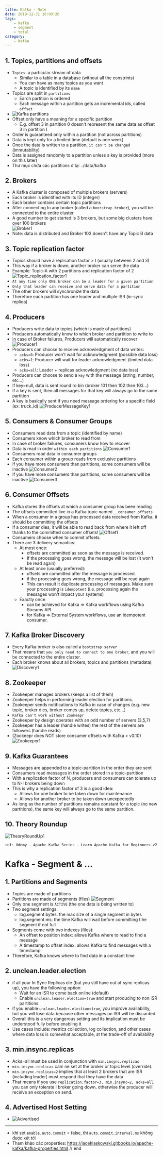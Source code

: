 ```yaml
---
title: Kafka - Note 
date: 2019-12-31 18:00:26
tags:
    - kafka
    - segment
    - total
category: 
    - kafka
---
```


## 1. Topics, partitions and offsets
- `Topics`: a particular stream of data
    - Similar to a table in a database (without all the constrints)
    - You can have as many topics as you want
    - A topic is identified by its `name`
- Topics are split in `partitions`
    - Earch partition is ordered
    - Each message within a partition gets an incremental ids, called `offset` 
- ![Kafka partitions](https://tungexplorer.s3.ap-southeast-1.amazonaws.com/kafka_note/topics_1.JPG)
- Offset only have a meaning for a specific partition
    - E.g. offset 3 in partition 0 doesn't represent the same data as offset 3 in partition I
- Order is guaranteed only within a partition (not across partitions)
- Data is kept only for a limited time (default is one week)
- Once the data is written to a partition, `it can't be changed` (immutability)
- Data is assigned randomly to a partition unless a key is provided (more on this later)
- Thư mục chứa các partitions ở tại ../data/kafka

## 2. Brokers 
- A Kafka cluster is composed of multiple brokers (servers)
- Each broker is identified with its ID (integer)
- Each broker contains certain topic partitions
- After connecting to any broker (called a `bootstrap broker`), you will be connected to the entire cluster
- A good number to get started is 3 brokers, but some big clusters have over 100 brokers    
![Broker1](https://tungexplorer.s3.ap-southeast-1.amazonaws.com/kafka_note/btoker_1.JPG)
- Note: data is distributed and Broker 103 doesn't have any Topic B data

## 3. Topic replication factor
- Topics should have a replication factor > I (usually between 2 and 3)
- This way if a broker is down, another broker can serve the data
- Example: Topic-A with 2 partitions and replication factor of 2    
![Topic_replication_factor1](https://tungexplorer.s3.ap-southeast-1.amazonaws.com/kafka_note/topic_replication_factor_2.JPG)
- `At any time only ONE broker can be a leader for a given partition`
- `Only that leader can receive and serve data for a partition`
- The other brokers will synchronize the data
- Therefore each partition has one leader and multiple ISR (in-sync replica)

## 4. Producers
- Producers write data to topics (which is made of partitions)
- Producers automatically know to which broker and partition to write to 
- In case of Broker failures, Producers will automatically recover  
![Producer1](https://tungexplorer.s3.ap-southeast-1.amazonaws.com/kafka_note/producer_1.JPG)
- Producers can choose to receive acknowledgment of data writes:
    - `acks=0`: Producer won't wait for acknowledgment (possible data loss)
    - `acks=l`: Producer will wait for leader acknowledgment (limited data loss)
    - `acks=all`: Leader + replicas acknowledgment (no data loss)
- Producers can choose to send a `key` with the message (string, number, etc...)
- If key=null, data is sent round ro bin (broker 101 then 102 then 103...)
- If a key is sent, then all messages for that key will always go to the same partition
- A key is basically sent if you need message ordering for a specific field (ex: truck_id)
![ProducerMessageKey1](https://tungexplorer.s3.ap-southeast-1.amazonaws.com/kafka_note/producer_message_key_1.JPG)

## 5. Consumers & Consumer Groups
- Consumers read data from a topic (identified by name)
- Consumers know which broker to read from
- In case of broker failures, consumers know how to recover
- Data is read in order `within each partitions`
![Consumer1](https://tungexplorer.s3.ap-southeast-1.amazonaws.com/kafka_note/btoker_1.JPG)
- Consumers read data in consumer groups
- Each consumer within a group reads from exclusive partitions
- If you have more consumers than partitions, some consumers will be inactive
![Consumer2](https://tungexplorer.s3.ap-southeast-1.amazonaws.com/kafka_note/consumer_2.JPG)
- If you have more consumers than partitions, some consumers will be inactive
![Consumer3](https://tungexplorer.s3.ap-southeast-1.amazonaws.com/kafka_note/consumer_3.JPG)

## 6. Consumer Offsets
- Kafka stores the offsets at which a consumer group has been reading
- The offsets committed live in a Kafka topic named `__consumer_offsets`
- When a consumer in a group has processed data received from Kafka, it should be committing the offsets
- If a consumer dies, it will be able to read back from where it left off thanks to the committed consumer offsets!
![Offset1](https://tungexplorer.s3.ap-southeast-1.amazonaws.com/kafka_note/offset_1.JPG)
- Consumers choose when to commit offsets.
- There are 3 delivery semantics:
    - At most once:
        - offsets are committed as soon as the message is received.
        - If the processing goes wrong, the message will be lost (it won't be read again)
    - At least once (usually preferred):
        - offsets are committed after the message is processed.
        - if the processing goes wrong, the message will be read again
        - This can result it duplicate processing of messages. Make sure your processing is `idempotent` (i.e. processing again the messages won't impact your systems)
    - Exactly once:
        - can be achieved for Kafka => Kafka workflows using Kafka Streams API
        - for Kafka => External System workflows, use an idempotent consumer.

## 7. Kafka Broker Discovery
- Every Kafka broker is also called a `bootstrap server`
- That means that `you only need to connect to one broker`, and you will be connected to the entire cluster.
- Each broker knows about all brokers, topics and partitions (metadata)
![Discovery1](https://tungexplorer.s3.ap-southeast-1.amazonaws.com/kafka_note/broker_discovery_1.JPG)

## 8. Zookeeper
- Zookeeper manages brokers (keeps a list of them)
- Zookeeper helps in performing leader election for partitions.
- Zookeeper sends notifications to Kafka in case of changes (e.g. new topic, broker dies, broker comes up, delete topics, etc...)
- `Kafka can't work without Zookeepr`
- Zookeeper by design operates with an odd number of servers (3,5,7)
- Zookeeper has a leader (handle writes) the rest of the servers are followers (handle reads)
- (Zookeepr does NOT store consumer offsets with Kafka > v0.10)
![Zookeeper1](https://tungexplorer.s3.ap-southeast-1.amazonaws.com/kafka_note/zookeeper_1.JPG)

## 9. Kafka Guarantees
- Messages are appended to a topic-partition in the order they are sent
- Consumers read messages in the order stored in a topic-partition
- With a replication factor of N, producers and consumers can tolerate up to N-I brokers being down
- This is why a replication factor of 3 is a good idea:
    - Allows for one broker to be taken down for maintenance
    - Allows for another broker to be taken down unexpectedly
- As long as the number of partitions remains constant for a topic (no new partitions), the same key will always go to the same partition.

## 10. Theory Roundup
![TheoryRoundUp1](https://tungexplorer.s3.ap-southeast-1.amazonaws.com/kafka_note/broker_discovery_1.JPG)

```
ref: Udemy - Apache Kafka Series - Learn Apache Kafka for Beginners v2
```


# Kafka - Segment & ...
## 1. Partitions and Segments
- Topics are made of partitions
- Partitions are made of segments (files)
![Segment](https://tungexplorer.s3.ap-southeast-1.amazonaws.com/kafka_note/segment2.JPG)
- Only one segment is `ACTIVE` (the one data is being written to)
- Two segment settings:
    - log.segment.bytes: the max size of a single segment in bytes
    - log.segment.ms: the time Kafka will wait before committing t he segment if not full
- Segments come with two indexes (files):
    - An offset to position index: allows Kafka where to read to find a message
    - A timestamp to offset index: allows Kafka to find messages with a timestamp
- Therefore, Kafka knows where to find data in a constant time

## 2. unclean.leader.election
- if all your In Sync Replicas die (but you still have out of sync replicas up), you have the following option:
    - Wait for an ISR to come back online (default)
    - Enable `unclean.leader.election=true` and start producing to non ISR partitions
- if you enable `unclean.leader.election=true`, you improve availability, but you will lose data because other messages on ISR will be discarded.
- Overall this is a very dangerous setting and its implication must be understood fully before enabling it
- Use cases include: metrics collection, log collection, and other cases where data loss is somewhat acceptable, at the trade-off of availability

## 3. min.insync.replicas
- Acks=all must be used in conjunction with `min.insync.replicas`
- `min.insync.replicas` cam ne set at the broker or topic level (override).
- `min.insync.replicas=2` implies that at least 2 brokers that are ISR (including leader) must respond that they have the data
- That means if you use `replication.factor=3, min.insync=2, acks=all`, you can only tolerate I broker going down, otherwise the producer will receive an exception on send.

## 4. Advertised Host Setting
- ![Advertised](https://tungexplorer.s3.ap-southeast-1.amazonaws.com/kafka_note/advertised.JPG)

____________________
- khi set `enable.auto.commit` = false, thì `auto.commit.interval.ms` không được xét tới
- Tham khảo các properties: https://jaceklaskowski.gitbooks.io/apache-kafka/kafka-properties.html
// end